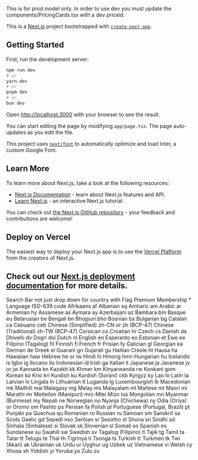 This is for prod model only. In order to use dev you must update the components/PricingCards.tsx with a dev priceid.

This is a [Next.js](https://nextjs.org/) project bootstrapped with [`create-next-app`](https://github.com/vercel/next.js/tree/canary/packages/create-next-app).

## Getting Started

First, run the development server:

```bash
npm run dev
# or
yarn dev
# or
pnpm dev
# or
bun dev
```

Open [http://localhost:3000](http://localhost:3000) with your browser to see the result.

You can start editing the page by modifying `app/page.tsx`. The page auto-updates as you edit the file.

This project uses [`next/font`](https://nextjs.org/docs/basic-features/font-optimization) to automatically optimize and load Inter, a custom Google Font.

## Learn More

To learn more about Next.js, take a look at the following resources:

- [Next.js Documentation](https://nextjs.org/docs) - learn about Next.js features and API.
- [Learn Next.js](https://nextjs.org/learn) - an interactive Next.js tutorial.

You can check out [the Next.js GitHub repository](https://github.com/vercel/next.js/) - your feedback and contributions are welcome!

## Deploy on Vercel

The easiest way to deploy your Next.js app is to use the [Vercel Platform](https://vercel.com/new?utm_medium=default-template&filter=next.js&utm_source=create-next-app&utm_campaign=create-next-app-readme) from the creators of Next.js.

Check out our [Next.js deployment documentation](https://nextjs.org/docs/deployment) for more details.
------------------------------------------------------------------------------------------
Search Bar not just drop down for country with Flag
Premium Membership *
Language	ISO-639 code
Afrikaans	af
Albanian	sq
Amharic	am
Arabic	ar
Armenian	hy
Assamese	as
Aymara	ay
Azerbaijani	az
Bambara	bm
Basque	eu
Belarusian	be
Bengali	bn
Bhojpuri	bho
Bosnian	bs
Bulgarian	bg
Catalan	ca
Cebuano	ceb
Chinese (Simplified)	zh-CN or zh (BCP-47)
Chinese (Traditional)	zh-TW (BCP-47)
Corsican	co
Croatian	hr
Czech	cs
Danish	da
Dhivehi	dv
Dogri	doi
Dutch	nl
English	en
Esperanto	eo
Estonian	et
Ewe	ee
Filipino (Tagalog)	fil
Finnish	fi
French	fr
Frisian	fy
Galician	gl
Georgian	ka
German	de
Greek	el
Guarani	gn
Gujarati	gu
Haitian Creole	ht
Hausa	ha
Hawaiian	haw
Hebrew	he or iw
Hindi	hi
Hmong	hmn
Hungarian	hu
Icelandic	is
Igbo	ig
Ilocano	ilo
Indonesian	id
Irish	ga
Italian	it
Japanese	ja
Javanese	jv or jw
Kannada	kn
Kazakh	kk
Khmer	km
Kinyarwanda	rw
Konkani	gom
Korean	ko
Krio	kri
Kurdish	ku
Kurdish (Sorani)	ckb
Kyrgyz	ky
Lao	lo
Latin	la
Latvian	lv
Lingala	ln
Lithuanian	lt
Luganda	lg
Luxembourgish	lb
Macedonian	mk
Maithili	mai
Malagasy	mg
Malay	ms
Malayalam	ml
Maltese	mt
Maori	mi
Marathi	mr
Meiteilon (Manipuri)	mni-Mtei
Mizo	lus
Mongolian	mn
Myanmar (Burmese)	my
Nepali	ne
Norwegian	no
Nyanja (Chichewa)	ny
Odia (Oriya)	or
Oromo	om
Pashto	ps
Persian	fa
Polish	pl
Portuguese (Portugal, Brazil)	pt
Punjabi	pa
Quechua	qu
Romanian	ro
Russian	ru
Samoan	sm
Sanskrit	sa
Scots Gaelic	gd
Sepedi	nso
Serbian	sr
Sesotho	st
Shona	sn
Sindhi	sd
Sinhala (Sinhalese)	si
Slovak	sk
Slovenian	sl
Somali	so
Spanish	es
Sundanese	su
Swahili	sw
Swedish	sv
Tagalog (Filipino)	tl
Tajik	tg
Tamil	ta
Tatar	tt
Telugu	te
Thai	th
Tigrinya	ti
Tsonga	ts
Turkish	tr
Turkmen	tk
Twi (Akan)	ak
Ukrainian	uk
Urdu	ur
Uyghur	ug
Uzbek	uz
Vietnamese	vi
Welsh	cy
Xhosa	xh
Yiddish	yi
Yoruba	yo
Zulu	zu
